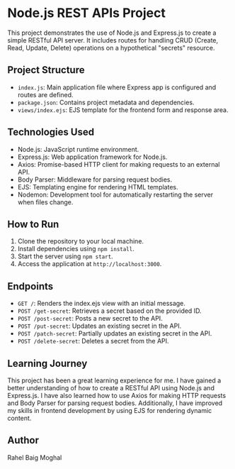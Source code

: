 # Node.js REST APIs Project

This project demonstrates the use of Node.js and Express.js to create a simple RESTful API server. It includes routes for handling CRUD (Create, Read, Update, Delete) operations on a hypothetical "secrets" resource.

## Project Structure

- `index.js`: Main application file where Express app is configured and routes are defined.
- `package.json`: Contains project metadata and dependencies.
- `views/index.ejs`: EJS template for the frontend form and response area.

## Technologies Used

- Node.js: JavaScript runtime environment.
- Express.js: Web application framework for Node.js.
- Axios: Promise-based HTTP client for making requests to an external API.
- Body Parser: Middleware for parsing request bodies.
- EJS: Templating engine for rendering HTML templates.
- Nodemon: Development tool for automatically restarting the server when files change.

## How to Run

1. Clone the repository to your local machine.
2. Install dependencies using `npm install`.
3. Start the server using `npm start`.
4. Access the application at `http://localhost:3000`.

## Endpoints

- `GET /`: Renders the index.ejs view with an initial message.
- `POST /get-secret`: Retrieves a secret based on the provided ID.
- `POST /post-secret`: Posts a new secret to the API.
- `POST /put-secret`: Updates an existing secret in the API.
- `POST /patch-secret`: Partially updates an existing secret in the API.
- `POST /delete-secret`: Deletes a secret from the API.

## Learning Journey

This project has been a great learning experience for me. I have gained a better understanding of how to create a RESTful API using Node.js and Express.js. I have also learned how to use Axios for making HTTP requests and Body Parser for parsing request bodies. Additionally, I have improved my skills in frontend development by using EJS for rendering dynamic content.

## Author

Rahel Baig Moghal
